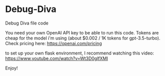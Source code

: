 # Debug-Diva
Debug Diva file code

You need your own OpenAI API key to be able to run this code. 
Tokens are cheap for the model i'm using (about $0.002 / 1K tokens for gpt-3.5-turbo).
Check pricing here: https://openai.com/pricing

to set up your own flask environment, I recommend watching this video: https://www.youtube.com/watch?v=Wt3D0glfXMI

Enjoy!

